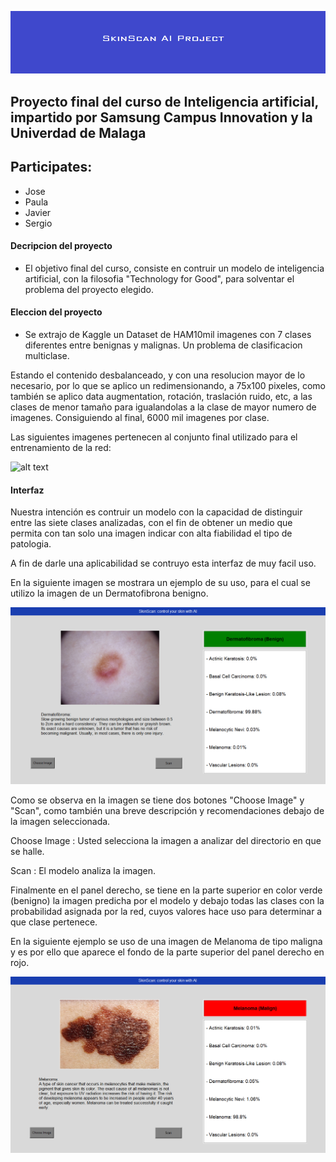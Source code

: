 ![alt text](https://github.com/josematez/DeepLearning_SkinCancer/blob/main/label.png)
## Proyecto final del curso de Inteligencia artificial, impartido por Samsung Campus Innovation y la Univerdad de Malaga
## Participates:
+ Jose
+ Paula
+ Javier
+ Sergio
#### Decripcion del proyecto
+ El objetivo final del curso, consiste en contruir un modelo de inteligencia artificial, con la filosofia "Technology for Good", para solventar el problema del proyecto
elegido.
#### Eleccion del proyecto
+ Se extrajo de Kaggle un Dataset de HAM10mil imagenes con 7 clases diferentes entre benignas y malignas. Un problema de clasificacion multiclase.

Estando el contenido desbalanceado, y con una resolucion mayor de lo necesario, por lo que se aplico un redimensionando, a 75x100 pixeles, como también se aplico data augmentation, rotación, traslación ruido, etc, a las clases de menor tamaño para igualandolas a la clase de mayor numero de imagenes. Consiguiendo al final, 6000 mil imagenes por clase.

Las siguientes imagenes pertenecen al conjunto final utilizado para el entrenamiento de la red:

![alt text](https://github.com/sergioBSS/prueba/blob/main/ham.png)

#### Interfaz

Nuestra intención es contruir un modelo con la capacidad de distinguir entre las siete clases analizadas, con el fin de obtener un medio que permita con tan solo una imagen indicar con alta fiabilidad el tipo de patologia.

A fin de darle una aplicabilidad se contruyo esta interfaz de muy facil uso.

En la siguiente imagen se mostrara un ejemplo de su uso, para el cual se utilizo la imagen de un Dermatofibrona benigno.

![alt text](https://github.com/josematez/DeepLearning_SkinCancer/blob/main/CapturaBenigno.PNG)

Como se observa en la imagen se tiene dos botones "Choose Image" y "Scan", como también una breve descripción y recomendaciones debajo de la imagen seleccionada.

Choose Image : Usted selecciona la imagen a analizar del directorio en que se halle.

Scan : El modelo analiza la imagen.

Finalmente en el panel derecho, se tiene en la parte superior en color verde (benigno) la imagen predicha por el modelo y debajo todas las clases con la probabilidad asignada por la red, cuyos valores hace uso para determinar a que clase pertenece.

En la siguiente ejemplo se uso de una imagen de Melanoma de tipo maligna y es por ello que aparece el fondo de la parte superior del panel derecho en rojo.

![alt text](https://github.com/josematez/DeepLearning_SkinCancer/blob/main/CapturaMaligno.PNG)


